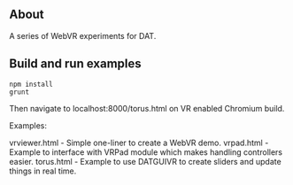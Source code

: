 ## About

A series of WebVR experiments for DAT.

## Build and run examples

    npm install
    grunt

Then navigate to localhost:8000/torus.html on VR enabled Chromium build.

Examples:

vrviewer.html - Simple one-liner to create a WebVR demo.
vrpad.html - Example to interface with VRPad module which makes handling controllers easier.
torus.html - Example to use DATGUIVR to create sliders and update things in real time.